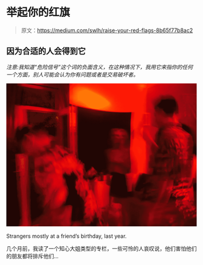 # 举起你的红旗

> 原文：<https://medium.com/swlh/raise-your-red-flags-8b65f77b8ac2>

## 因为合适的人会得到它

*注意:我知道“危险信号”这个词的负面含义，在这种情况下，我用它来指你的任何一个方面，别人可能会认为你有问题或者是交易破坏者。*

![](img/71929e6b22c752c58ad2ece0e9ac7c7f.png)

Strangers mostly at a friend’s birthday, last year.

几个月前，我读了一个知心大姐类型的专栏，一些可怜的人哀叹说，他们害怕他们的朋友都将排斥他们…